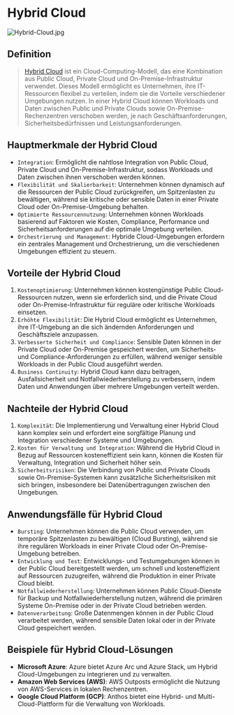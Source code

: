 # Hybrid Cloud
![Hybrid-Cloud.jpg](https://www.lagarde.nl/wp-content/uploads/2021/12/Hybrid-Cloud.jpg)

## Definition
> [Hybrid Cloud](https://azure.microsoft.com/de-de/resources/cloud-computing-dictionary/what-is-hybrid-cloud-computing) ist ein Cloud-Computing-Modell, das eine Kombination aus Public Cloud, Private Cloud und On-Premise-Infrastruktur verwendet. Dieses Modell ermöglicht es Unternehmen, ihre IT-Ressourcen flexibel zu verteilen, indem sie die Vorteile verschiedener Umgebungen nutzen. In einer Hybrid Cloud können Workloads und Daten zwischen Public und Private Clouds sowie On-Premise-Rechenzentren verschoben werden, je nach Geschäftsanforderungen, Sicherheitsbedürfnissen und Leistungsanforderungen.

## Hauptmerkmale der Hybrid Cloud
- `Integration`: Ermöglicht die nahtlose Integration von Public Cloud, Private Cloud und On-Premise-Infrastruktur, sodass Workloads und Daten zwischen ihnen verschoben werden können.
- `Flexibilität und Skalierbarkeit`: Unternehmen können dynamisch auf die Ressourcen der Public Cloud zurückgreifen, um Spitzenlasten zu bewältigen, während sie kritische oder sensible Daten in einer Private Cloud oder On-Premise-Umgebung behalten.
- `Optimierte Ressourcennutzung`: Unternehmen können Workloads basierend auf Faktoren wie Kosten, Compliance, Performance und Sicherheitsanforderungen auf die optimale Umgebung verteilen.
- `Orchestrierung und Management`: Hybride Cloud-Umgebungen erfordern ein zentrales Management und Orchestrierung, um die verschiedenen Umgebungen effizient zu steuern.

## Vorteile der Hybrid Cloud
1. `Kostenoptimierung`: Unternehmen können kostengünstige Public Cloud-Ressourcen nutzen, wenn sie erforderlich sind, und die Private Cloud oder On-Premise-Infrastruktur für reguläre oder kritische Workloads einsetzen.
2. `Erhöhte Flexibilität`: Die Hybrid Cloud ermöglicht es Unternehmen, ihre IT-Umgebung an die sich ändernden Anforderungen und Geschäftsziele anzupassen.
3. `Verbesserte Sicherheit und Compliance`: Sensible Daten können in der Private Cloud oder On-Premise gespeichert werden, um Sicherheits- und Compliance-Anforderungen zu erfüllen, während weniger sensible Workloads in der Public Cloud ausgeführt werden.
4. `Business Continuity`: Hybrid Cloud kann dazu beitragen, Ausfallsicherheit und Notfallwiederherstellung zu verbessern, indem Daten und Anwendungen über mehrere Umgebungen verteilt werden.

## Nachteile der Hybrid Cloud
1. `Komplexität`: Die Implementierung und Verwaltung einer Hybrid Cloud kann komplex sein und erfordert eine sorgfältige Planung und Integration verschiedener Systeme und Umgebungen.
2. `Kosten für Verwaltung und Integration`: Während die Hybrid Cloud in Bezug auf Ressourcen kosteneffizient sein kann, können die Kosten für Verwaltung, Integration und Sicherheit höher sein.
3. `Sicherheitsrisiken`: Die Verbindung von Public und Private Clouds sowie On-Premise-Systemen kann zusätzliche Sicherheitsrisiken mit sich bringen, insbesondere bei Datenübertragungen zwischen den Umgebungen.

## Anwendungsfälle für Hybrid Cloud
- `Bursting`: Unternehmen können die Public Cloud verwenden, um temporäre Spitzenlasten zu bewältigen (Cloud Bursting), während sie ihre regulären Workloads in einer Private Cloud oder On-Premise-Umgebung betreiben.
- `Entwicklung und Test`: Entwicklungs- und Testumgebungen können in der Public Cloud bereitgestellt werden, um schnell und kosteneffizient auf Ressourcen zuzugreifen, während die Produktion in einer Private Cloud bleibt.
- `Notfallwiederherstellung`: Unternehmen können Public Cloud-Dienste für Backup und Notfallwiederherstellung nutzen, während die primären Systeme On-Premise oder in der Private Cloud betrieben werden.
- `Datenverarbeitung`: Große Datenmengen können in der Public Cloud verarbeitet werden, während sensible Daten lokal oder in der Private Cloud gespeichert werden.

## Beispiele für Hybrid Cloud-Lösungen
- **Microsoft Azure**: Azure bietet Azure Arc und Azure Stack, um Hybrid Cloud-Umgebungen zu integrieren und zu verwalten.
- **Amazon Web Services (AWS)**: AWS Outposts ermöglicht die Nutzung von AWS-Services in lokalen Rechenzentren.
- **Google Cloud Platform (GCP)**: Anthos bietet eine Hybrid- und Multi-Cloud-Plattform für die Verwaltung von Workloads.
